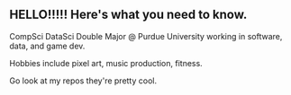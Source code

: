 ## HELLO!!!!! Here's what you need to know.

CompSci DataSci Double Major @ Purdue University working in software, data, and game dev.

Hobbies include pixel art, music production, fitness.

Go look at my repos they're pretty cool.

<!---
ng-daniel/ng-daniel is a ✨ special ✨ repository because its `README.md` (this file) appears on your GitHub profile.
You can click the Preview link to take a look at your changes.
--->
